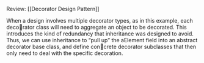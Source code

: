 Review: [[Decorator Design Pattern]]

When a design involves multiple decorator types, as in this example, each decorator class will need to aggregate an object to be decorated. This introduces the kind of redundancy that inheritance was designed to avoid. Thus, we can use inheritance to “pull up” the aElement field into an abstract decorator base class, and define concrete decorator subclasses that then only need to deal with the specific decoration.